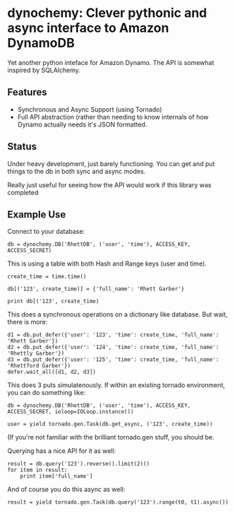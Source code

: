 dynochemy: Clever pythonic and async interface to Amazon DynamoDB
=========================

Yet another python inteface for Amazon Dynamo. The API is somewhat inspired by SQLAlchemy.


Features
--------

- Synchronous and Async Support (using Tornado)
- Full API abstraction (rather than needing to know internals of how Dynamo actually needs it's JSON formatted.

Status
------
Under heavy development, just barely functioning. You can get and put things to the db in both sync and async modes.

Really just useful for seeing how the API would work if this library was completed

Example Use
---

Connect to your database:

    db = dynochemy.DB('RhettDB', ('user', 'time'), ACCESS_KEY, ACCESS_SECRET)

This is using a table with both Hash and Range keys (user and time).

    create_time = time.time()

    db[('123', create_time)] = {'full_name': 'Rhett Garber'}

    print db[('123', create_time)

This does a synchronous operations on a dictionary like database.
But wait, there is more:

    d1 = db.put_defer({'user': '123', 'time': create_time, 'full_name': 'Rhett Garber'})
    d2 = db.put_defer({'user': '124', 'time': create_time, 'full_name': 'Rhettly Garber'})
    d3 = db.put_defer({'user': '125', 'time': create_time, 'full_name': 'Rhettford Garber'})
    defer.wait_all([d1, d2, d3])

This does 3 puts simulatenously.
If within an existing tornado environment, you can do something like:

    db = dynochemy.DB('RhettDB', ('user', 'time'), ACCESS_KEY, ACCESS_SECRET, ioloop=IOLoop.instance())

    user = yield tornado.gen.Task(db.get_async, ('123', create_time))

(If you're not familiar with the brilliant tornado.gen stuff, you should be.


Querying has a nice API for it as well:

    result = db.query('123').reverse().limit(2)()
    for item in result:
        print item['full_name']

And of course you do this async as well:

    result = yield tornado.gen.Task(db.query('123').range(t0, t1).async())

